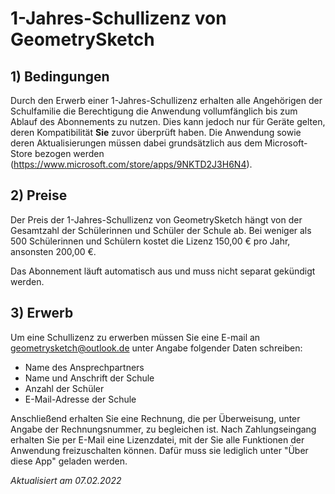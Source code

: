 # 1-Jahres-Schullizenz von GeometrySketch

## 1) Bedingungen
Durch den Erwerb einer 1-Jahres-Schullizenz erhalten alle Angehörigen der Schulfamilie die Berechtigung die Anwendung vollumfänglich bis zum Ablauf des Abonnements zu nutzen. Dies kann jedoch nur für Geräte gelten, deren Kompatibilität **Sie** zuvor überprüft haben. Die Anwendung sowie deren Aktualisierungen müssen dabei grundsätzlich aus dem Microsoft-Store bezogen werden (https://www.microsoft.com/store/apps/9NKTD2J3H6N4). 

## 2) Preise
Der Preis der 1-Jahres-Schullizenz von GeometrySketch hängt von der Gesamtzahl der Schülerinnen und Schüler der Schule ab. Bei weniger als 500 Schülerinnen und Schülern kostet die Lizenz 150,00 € pro Jahr, ansonsten 200,00 €. 

Das Abonnement läuft automatisch aus und muss nicht separat gekündigt werden.

## 3) Erwerb
Um eine Schullizenz zu erwerben müssen Sie eine E-mail an geometrysketch@outlook.de unter Angabe folgender Daten schreiben:
- Name des Ansprechpartners
- Name und Anschrift der Schule
- Anzahl der Schüler
- E-Mail-Adresse der Schule

Anschließend erhalten Sie eine Rechnung, die per Überweisung, unter Angabe der Rechnungsnummer, zu begleichen ist. Nach Zahlungseingang erhalten Sie per E-Mail eine Lizenzdatei, mit der Sie alle Funktionen der Anwendung freizuschalten können. Dafür muss sie lediglich unter "Über diese App" geladen werden.

*Aktualisiert am 07.02.2022*

